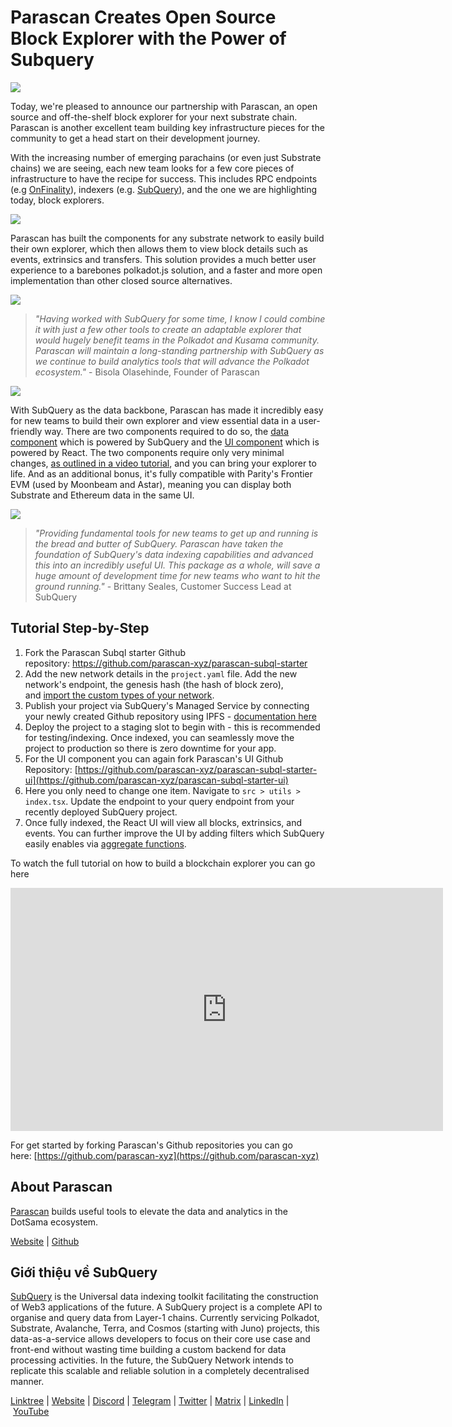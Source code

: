 # Parascan Creates Open Source Block Explorer with the Power of Subquery

![](https://miro.medium.com/max/1400/0*tx0iib6C8-syukee)

Today, we're pleased to announce our partnership with Parascan, an open source and off-the-shelf block explorer for your next substrate chain. Parascan is another excellent team building key infrastructure pieces for the community to get a head start on their development journey.

With the increasing number of emerging parachains (or even just Substrate chains) we are seeing, each new team looks for a few core pieces of infrastructure to have the recipe for success. This includes RPC endpoints (e.g [OnFinality](https://onfinality.io/)), indexers (e.g. [SubQuery](https://subquery.network/)), and the one we are highlighting today, block explorers.

![](https://miro.medium.com/max/1400/0*Kc2uxhn9LBck_Pu1)

Parascan has built the components for any substrate network to easily build their own explorer, which then allows them to view block details such as events, extrinsics and transfers. This solution provides a much better user experience to a barebones polkadot.js solution, and a faster and more open implementation than other closed source alternatives.

![](https://miro.medium.com/max/1400/0*YB2Teka2s3s6FMEg)

> _"Having worked with SubQuery for some time, I know I could combine it with just a few other tools to create an adaptable explorer that would hugely benefit teams in the Polkadot and Kusama community. Parascan will maintain a long-standing partnership with SubQuery as we continue to build analytics tools that will advance the Polkadot ecosystem."_ - Bisola Olasehinde, Founder of Parascan

![](https://miro.medium.com/max/1400/0*3u5ohGcDE9Zr32_n)

With SubQuery as the data backbone, Parascan has made it incredibly easy for new teams to build their own explorer and view essential data in a user-friendly way. There are two components required to do so, the [data component](https://github.com/parascan-xyz/parascan-subql-starter) which is powered by SubQuery and the [UI component](https://github.com/parascan-xyz/parascan-subql-starter-ui) which is powered by React. The two components require only very minimal changes, [as outlined in a video tutorial](https://youtu.be/t8qsF3jQW5M?t=1141), and you can bring your explorer to life. And as an additional bonus, it's fully compatible with Parity's Frontier EVM (used by Moonbeam and Astar), meaning you can display both Substrate and Ethereum data in the same UI.

![](https://miro.medium.com/max/1400/0*xpm8br6assgThkNk)

> _"Providing fundamental tools for new teams to get up and running is the bread and butter of SubQuery. Parascan have taken the foundation of SubQuery's data indexing capabilities and advanced this into an incredibly useful UI. This package as a whole, will save a huge amount of development time for new teams who want to hit the ground running."_ - Brittany Seales, Customer Success Lead at SubQuery

## Tutorial Step-by-Step

1.  Fork the Parascan Subql starter Github repository: <https://github.com/parascan-xyz/parascan-subql-starter>
2.  Add the new network details in the `project.yaml` file. Add the new network's endpoint, the genesis hash (the hash of block zero), and [import the custom types of your network](https://academy.subquery.network/build/manifest.html#custom-substrate-chains).
3.  Publish your project via SubQuery's Managed Service by connecting your newly created Github repository using IPFS - [documentation here](https://academy.subquery.network/run_publish/publish.html)
4.  Deploy the project to a staging slot to begin with - this is recommended for testing/indexing. Once indexed, you can seamlessly move the project to production so there is zero downtime for your app.
5.  For the UI component you can again fork Parascan's UI Github Repository: [https://github.com/parascan-xyz/parascan-subql-starter-ui](https://github.com/parascan-xyz/parascan-subql-starter-ui)
6.  Here you only need to change one item. Navigate to `src > utils > index.tsx`. Update the endpoint to your query endpoint from your recently deployed SubQuery project.
7.  Once fully indexed, the React UI will view all blocks, extrinsics, and events. You can further improve the UI by adding filters which SubQuery easily enables via [aggregate functions](https://university.subquery.network/run_publish/aggregate.html).

To watch the full tutorial on how to build a blockchain explorer you can go here

<iframe width="692" height="389" src="https://www.youtube.com/embed/t8qsF3jQW5M" title="How to create a blockchain explorer for substrate" frameborder="0" allow="accelerometer; autoplay; clipboard-write; encrypted-media; gyroscope; picture-in-picture" allowfullscreen></iframe>

For get started by forking Parascan's Github repositories you can go here: [https://github.com/parascan-xyz](https://github.com/parascan-xyz)

## About Parascan

[Parascan](https://www.parascan.xyz/) builds useful tools to elevate the data and analytics in the DotSama ecosystem.

[Website](https://www.parascan.xyz/) | [Github](https://github.com/parascan-xyz)

## Giới thiệu về SubQuery

[SubQuery](https://subquery.network/) is the Universal data indexing toolkit facilitating the construction of Web3 applications of the future. A SubQuery project is a complete API to organise and query data from Layer-1 chains. Currently servicing Polkadot, Substrate, Avalanche, Terra, and Cosmos (starting with Juno) projects, this data-as-a-service allows developers to focus on their core use case and front-end without wasting time building a custom backend for data processing activities. In the future, the SubQuery Network intends to replicate this scalable and reliable solution in a completely decentralised manner.

​​[Linktree](https://linktr.ee/subquerynetwork) | [Website](https://subquery.network/) | [Discord](https://discord.com/invite/78zg8aBSMG) | [Telegram](https://t.me/subquerynetwork) | [Twitter](https://twitter.com/subquerynetwork) | [Matrix](https://matrix.to/#/#subquery:matrix.org) | [LinkedIn](https://www.linkedin.com/company/subquery) | [YouTube](https://www.youtube.com/channel/UCi1a6NUUjegcLHDFLr7CqLw)
